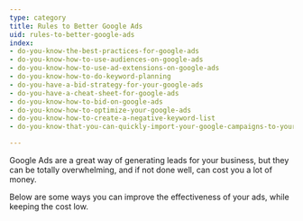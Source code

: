 ```yaml
---
type: category
title: Rules to Better Google Ads
uid: rules-to-better-google-ads
index:
- do-you-know-the-best-practices-for-google-ads
- do-you-know-how-to-use-audiences-on-google-ads
- do-you-know-how-to-use-ad-extensions-on-google-ads
- do-you-know-how-to-do-keyword-planning
- do-you-have-a-bid-strategy-for-your-google-ads
- do-you-have-a-cheat-sheet-for-google-ads
- do-you-know-how-to-bid-on-google-ads
- do-you-know-how-to-optimize-your-google-ads
- do-you-know-how-to-create-a-negative-keyword-list
- do-you-know-that-you-can-quickly-import-your-google-campaigns-to-your-microsoft-ads

---
```

Google Ads are a great way of generating leads for your business, but they can be totally overwhelming, and if not done well, can cost you a lot of money.

Below are some ways you can improve the effectiveness of your ads, while keeping the cost low.

